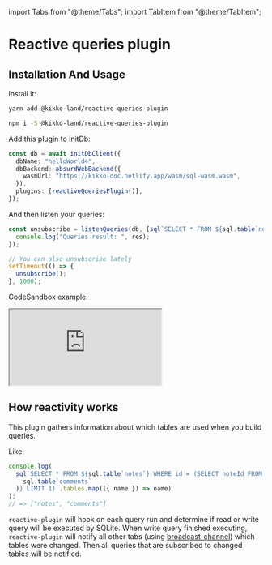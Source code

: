 import Tabs from "@theme/Tabs";
import TabItem from "@theme/TabItem";

# Reactive queries plugin

## Installation And Usage

Install it:

<Tabs>
  <TabItem value="yarn" label="yarn" default>

```bash
yarn add @kikko-land/reactive-queries-plugin
```

  </TabItem>
  <TabItem value="npm" label="npm">

```bash
npm i -S @kikko-land/reactive-queries-plugin
```

  </TabItem>
</Tabs>

Add this plugin to initDb:

```ts
const db = await initDbClient({
  dbName: "helloWorld4",
  dbBackend: absurdWebBackend({
    wasmUrl: "https://kikko-doc.netlify.app/wasm/sql-wasm.wasm",
  }),
  plugins: [reactiveQueriesPlugin()],
});
```

And then listen your queries:

```typescript
const unsubscribe = listenQueries(db, [sql`SELECT * FROM ${sql.table`notes`}`], (res) => {
  console.log("Queries result: ", res);
});

// You can also unsubscribe lately
setTimeout(() => {
  unsubscribe();
}, 1000);
```

CodeSandbox example:

<iframe src="https://codesandbox.io/embed/kikko-typescript-example-t1v4ut?fontsize=14&hidenavigation=1&theme=dark&view=editor"
     style={{"width":"100%", "height": "500px", border: "0", "border-radius": "4px", "overflow": "hidden"}}
     title="Kikko typescript example"
     allow="accelerometer; ambient-light-sensor; camera; encrypted-media; geolocation; gyroscope; hid; microphone; midi; payment; usb; vr; xr-spatial-tracking"
     sandbox="allow-forms allow-modals allow-popups allow-presentation allow-same-origin allow-scripts"
   ></iframe>

## How reactivity works

This plugin gathers information about which tables are used when you build queries.

Like:

```typescript
console.log(
  sql`SELECT * FROM ${sql.table`notes`} WHERE id = (SELECT noteId FROM ${
    sql.table`comments`
  )} LIMIT 1)`.tables.map(({ name }) => name)
);
// => ["notes", "comments"]
```

`reactive-plugin` will hook on each query run
and determine if read or write query will be executed by SQLite.
When write query finished executing, `reactive-plugin` will notify all other tabs (using [broadcast-channel](https://github.com/pubkey/broadcast-channel)) which tables were changed.
Then all queries that are subscribed to changed tables will be notified.
